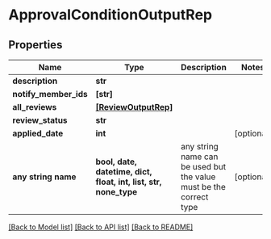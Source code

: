 # ApprovalConditionOutputRep


## Properties
Name | Type | Description | Notes
------------ | ------------- | ------------- | -------------
**description** | **str** |  | 
**notify_member_ids** | **[str]** |  | 
**all_reviews** | [**[ReviewOutputRep]**](ReviewOutputRep.md) |  | 
**review_status** | **str** |  | 
**applied_date** | **int** |  | [optional] 
**any string name** | **bool, date, datetime, dict, float, int, list, str, none_type** | any string name can be used but the value must be the correct type | [optional]

[[Back to Model list]](../README.md#documentation-for-models) [[Back to API list]](../README.md#documentation-for-api-endpoints) [[Back to README]](../README.md)


